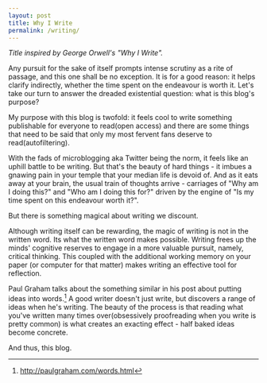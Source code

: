 ```yaml
---
layout: post
title: Why I Write
permalink: /writing/
---
```


*Title inspired by George Orwell's "Why I Write".*

Any pursuit for the sake of itself prompts intense scrutiny as a rite of passage, and this one shall be no exception. It is for a good reason: it helps clarify indirectly, whether the time spent on the endeavour is worth it. Let's take our turn to answer the dreaded existential question: what is this blog's purpose?

My purpose with this blog is twofold: it feels cool to write something publishable for everyone to read(open access) and there are some things that need to be said that only my most fervent fans deserve to read(autofiltering).

With the fads of microblogging aka Twitter being the norm, it feels like an uphill battle to be writing. But that's the beauty of hard things - it imbues a gnawing pain in your temple that your median life is devoid of. And as it eats away at your brain, the usual train of thoughts arrive - carriages of "Why am I doing this?" and "Who am I doing this for?" driven by the engine of "Is my time spent on this endeavour worth it?".

But there is something magical about writing we discount. 

Although writing itself can be rewarding, the magic of writing is not in the written word. Its what the written word makes possible. Writing frees up the minds' cognitive reserves to engage in a more valuable pursuit, namely, critical thinking. This coupled with the additional working memory on your paper (or computer for that matter) makes writing an effective tool for reflection.

Paul Graham talks about the something similar in his post about putting ideas into words.[^1] A good writer doesn't just write, but discovers a range of ideas when he's writing. The beauty of the process is that reading what you've written many times over(obsessively proofreading when you write is pretty common) is what creates an exacting effect - half baked ideas become concrete.

And thus, this blog.

[^1]:<http://paulgraham.com/words.html>